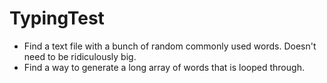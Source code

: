 # TypingTest
 
- Find a text file with a bunch of random commonly used words. Doesn't need to be ridiculously big.
- Find a way to generate a long array of words that is looped through.